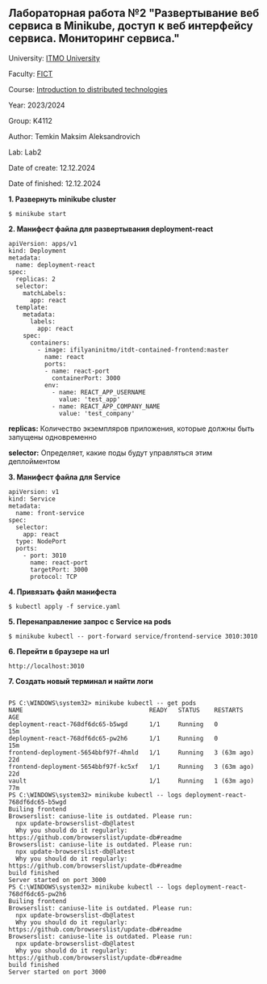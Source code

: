 ## Лабораторная работа №2 "Развертывание веб сервиса в Minikube, доступ к веб интерфейсу сервиса. Мониторинг сервиса."

University: [ITMO University](https://itmo.ru/ru/)

Faculty: [FICT](https://fict.itmo.ru)

Course: [Introduction to distributed technologies](https://github.com/itmo-ict-faculty/introduction-to-distributed-technologies)

Year: 2023/2024

Group: K4112

Author: Temkin Maksim Aleksandrovich

Lab: Lab2

Date of create: 12.12.2024

Date of finished: 12.12.2024

**1. Развернуть minikube cluster**
```
$ minikube start
```
**2. Манифест файла для развертывания deployment-react**

```
apiVersion: apps/v1
kind: Deployment
metadata:
  name: deployment-react
spec:
  replicas: 2
  selector:
    matchLabels:
      app: react
  template:
    metadata:
      labels:
        app: react
    spec:
      containers:
        - image: ifilyaninitmo/itdt-contained-frontend:master
          name: react
          ports:
          - name: react-port
            containerPort: 3000
          env:
            - name: REACT_APP_USERNAME
              value: 'test_app'
            - name: REACT_APP_COMPANY_NAME
              value: 'test_company'
```

**replicas:** 
Количество экземпляров приложения, которые должны быть запущены одновременно

**selector:** 
Определяет, какие поды будут управляться этим деплойментом

**3. Манифест файла для Service**
```
apiVersion: v1
kind: Service
metadata:
  name: front-service
spec:
  selector:
    app: react
  type: NodePort
  ports:
    - port: 3010
      name: react-port
      targetPort: 3000
      protocol: TCP
```
**4. Привязать файл манифеста**
```
$ kubectl apply -f service.yaml
```
**5. Перенаправление запрос с Service на pods**
```
$ minikube kubectl -- port-forward service/frontend-service 3010:3010
```

**6. Перейти в браузере на url**
```
http://localhost:3010
```
**7. Создать новый терминал и найти логи**
```

PS C:\WINDOWS\system32> minikube kubectl -- get pods
NAME                                   READY   STATUS    RESTARTS      AGE
deployment-react-768df6dc65-b5wgd      1/1     Running   0             15m
deployment-react-768df6dc65-pw2h6      1/1     Running   0             15m
frontend-deployment-5654bbf97f-4hmld   1/1     Running   3 (63m ago)   22d
frontend-deployment-5654bbf97f-kc5xf   1/1     Running   3 (63m ago)   22d
vault                                  1/1     Running   1 (63m ago)   77m
PS C:\WINDOWS\system32> minikube kubectl -- logs deployment-react-768df6dc65-b5wgd
Builing frontend
Browserslist: caniuse-lite is outdated. Please run:
  npx update-browserslist-db@latest
  Why you should do it regularly: https://github.com/browserslist/update-db#readme
Browserslist: caniuse-lite is outdated. Please run:
  npx update-browserslist-db@latest
  Why you should do it regularly: https://github.com/browserslist/update-db#readme
build finished
Server started on port 3000
PS C:\WINDOWS\system32> minikube kubectl -- logs deployment-react-768df6dc65-pw2h6
Builing frontend
Browserslist: caniuse-lite is outdated. Please run:
  npx update-browserslist-db@latest
  Why you should do it regularly: https://github.com/browserslist/update-db#readme
Browserslist: caniuse-lite is outdated. Please run:
  npx update-browserslist-db@latest
  Why you should do it regularly: https://github.com/browserslist/update-db#readme
build finished
Server started on port 3000
```

